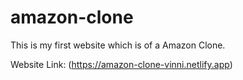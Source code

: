 # amazon-clone

This is my first website which is of a Amazon Clone.

Website Link: (https://amazon-clone-vinni.netlify.app)

